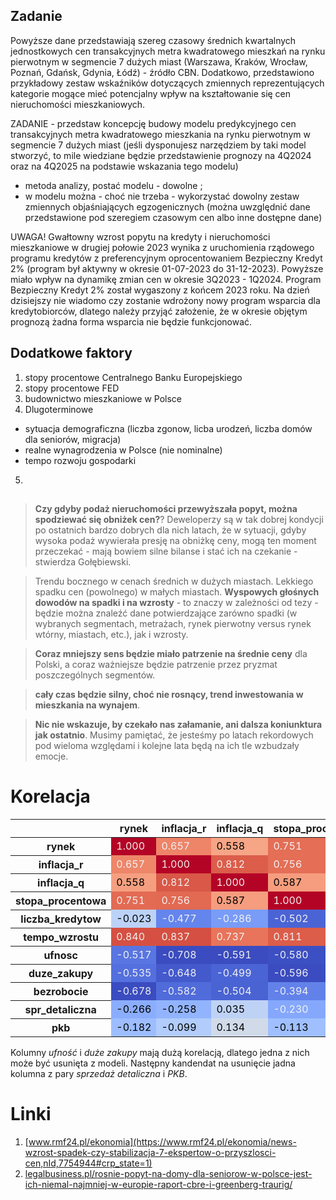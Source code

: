 ## Zadanie

Powyższe dane przedstawiają szereg czasowy średnich kwartalnych jednostkowych cen transakcyjnych metra kwadratowego mieszkań na rynku pierwotnym w segmencie 7 dużych miast (Warszawa, Kraków, Wrocław, Poznań, Gdańsk, Gdynia, Łódź) - źródło CBN.
Dodatkowo, przedstawiono przykładowy zestaw wskaźników dotyczących zmiennych reprezentujących kategorie mogące mieć potencjalny wpływ na kształtowanie się cen nieruchomości mieszkaniowych.

ZADANIE - przedstaw koncepcję budowy modelu predykcyjnego cen transakcyjnych metra kwadratowego mieszkania na rynku pierwotnym w segmencie 7 dużych miast 
(jeśli dysponujesz narzędziem by taki model stworzyć, to mile wiedziane będzie przedstawienie prognozy na 4Q2024 oraz na 4Q2025 na podstawie wskazania tego modelu)																	

- metoda analizy, postać modelu - dowolne ;
- w modelu można - choć nie trzeba - wykorzystać dowolny zestaw zmiennych objaśniających egzogenicznych (można uwzględnić dane przedstawione pod szeregiem czasowym cen albo inne dostępne dane)

UWAGA! Gwałtowny wzrost popytu na kredyty i nieruchomości mieszkaniowe w drugiej połowie 2023 wynika z uruchomienia rządowego programu kredytów z preferencyjnym oprocentowaniem Bezpieczny Kredyt 2% (program był aktywny w okresie 01-07-2023 do 31-12-2023). Powyższe miało wpływ na dynamikę zmian cen w okresie 3Q2023 - 1Q2024. 
Program Bezpieczny Kredyt 2% został wygaszony z końcem 2023 roku. Na dzień dzisiejszy nie wiadomo czy zostanie wdrożony nowy program wsparcia dla kredytobiorców, dlatego należy przyjąć założenie, że w okresie objętym prognozą żadna forma wsparcia nie będzie funkcjonować.																	

## Dodatkowe faktory

1. stopy procentowe Centralnego Banku Europejskiego
2. stopy procentowe FED
3. budownictwo mieszkaniowe w Polsce
4. Dlugoterminowe
-  sytuacja demograficzna (liczba zgonow, licba urodzeń, liczba domów dla seniorów, migracja)
-  realne wynagrodzenia w Polsce (nie nominalne)
-  tempo rozwoju gospodarki
  5. 


##

> __Czy gdyby podaż nieruchomości przewyższała popyt, można spodziewać się obniżek cen?__? Deweloperzy są w tak dobrej kondycji po ostatnich bardzo dobrych dla nich latach, że w sytuacji, gdyby wysoka podaż wywierała presję na obniżkę ceny, mogą ten moment przeczekać - mają bowiem silne bilanse i stać ich na czekanie - stwierdza Gołębiewski.

> Trendu bocznego w cenach średnich w dużych miastach. Lekkiego spadku cen (powolnego) w małych miastach. __Wyspowych głośnych dowodów na spadki i na wzrosty__ - to znaczy w zależności od tezy - będzie można znaleźć dane potwierdzające zarówno spadki (w wybranych segmentach, metrażach, rynek pierwotny versus rynek wtórny, miastach, etc.), jak i wzrosty.

> __Coraz mniejszy sens będzie miało patrzenie na średnie ceny__ dla Polski, a coraz ważniejsze będzie patrzenie przez pryzmat poszczególnych segmentów.

> __cały czas będzie silny, choć nie rosnący, trend inwestowania w mieszkania na wynajem__.

> __Nic nie wskazuje, by czekało nas załamanie, ani dalsza koniunktura jak ostatnio__. Musimy pamiętać, że jesteśmy po latach rekordowych pod wieloma względami i kolejne lata będą na ich tle wzbudzały emocje.

# Korelacja

<style type="text/css">
#T_875bc_row0_col0, #T_875bc_row1_col1, #T_875bc_row2_col2, #T_875bc_row3_col3, #T_875bc_row4_col4, #T_875bc_row5_col5, #T_875bc_row6_col6, #T_875bc_row7_col7, #T_875bc_row8_col8, #T_875bc_row9_col9, #T_875bc_row10_col10 {
  background-color: #b40426;
  color: #f1f1f1;
}
#T_875bc_row0_col1 {
  background-color: #ee8468;
  color: #f1f1f1;
}
#T_875bc_row0_col2, #T_875bc_row4_col6 {
  background-color: #f6a586;
  color: #000000;
}
#T_875bc_row0_col3, #T_875bc_row1_col3, #T_875bc_row2_col5 {
  background-color: #e46e56;
  color: #f1f1f1;
}
#T_875bc_row0_col4, #T_875bc_row4_col5 {
  background-color: #a5c3fe;
  color: #000000;
}
#T_875bc_row0_col5, #T_875bc_row1_col5, #T_875bc_row5_col0, #T_875bc_row5_col1 {
  background-color: #d55042;
  color: #f1f1f1;
}
#T_875bc_row0_col6, #T_875bc_row2_col8 {
  background-color: #5d7ce6;
  color: #f1f1f1;
}
#T_875bc_row0_col7, #T_875bc_row1_col10, #T_875bc_row2_col6 {
  background-color: #4f69d9;
  color: #f1f1f1;
}
#T_875bc_row0_col8, #T_875bc_row6_col3 {
  background-color: #3d50c3;
  color: #f1f1f1;
}
#T_875bc_row0_col9, #T_875bc_row0_col10, #T_875bc_row1_col6, #T_875bc_row1_col7, #T_875bc_row3_col4, #T_875bc_row5_col8, #T_875bc_row6_col1, #T_875bc_row6_col2, #T_875bc_row7_col3, #T_875bc_row8_col0, #T_875bc_row8_col5 {
  background-color: #3b4cc0;
  color: #f1f1f1;
}
#T_875bc_row1_col0 {
  background-color: #ee8669;
  color: #f1f1f1;
}
#T_875bc_row1_col2, #T_875bc_row5_col3 {
  background-color: #dc5d4a;
  color: #f1f1f1;
}
#T_875bc_row1_col4 {
  background-color: #3f53c6;
  color: #f1f1f1;
}
#T_875bc_row1_col8 {
  background-color: #4e68d8;
  color: #f1f1f1;
}
#T_875bc_row1_col9 {
  background-color: #3c4ec2;
  color: #f1f1f1;
}
#T_875bc_row2_col0 {
  background-color: #f59f80;
  color: #000000;
}
#T_875bc_row2_col1, #T_875bc_row3_col5 {
  background-color: #d95847;
  color: #f1f1f1;
}
#T_875bc_row2_col3, #T_875bc_row3_col2 {
  background-color: #f59d7e;
  color: #000000;
}
#T_875bc_row2_col4 {
  background-color: #6788ee;
  color: #f1f1f1;
}
#T_875bc_row2_col7 {
  background-color: #5673e0;
  color: #f1f1f1;
}
#T_875bc_row2_col9 {
  background-color: #88abfd;
  color: #000000;
}
#T_875bc_row2_col10 {
  background-color: #93b5fe;
  color: #000000;
}
#T_875bc_row3_col0 {
  background-color: #e36b54;
  color: #f1f1f1;
}
#T_875bc_row3_col1 {
  background-color: #e26952;
  color: #f1f1f1;
}
#T_875bc_row3_col6 {
  background-color: #516ddb;
  color: #f1f1f1;
}
#T_875bc_row3_col7, #T_875bc_row7_col1 {
  background-color: #445acc;
  color: #f1f1f1;
}
#T_875bc_row3_col8 {
  background-color: #7396f5;
  color: #f1f1f1;
}
#T_875bc_row3_col9 {
  background-color: #4358cb;
  color: #f1f1f1;
}
#T_875bc_row3_col10, #T_875bc_row4_col3, #T_875bc_row7_col2 {
  background-color: #4b64d5;
  color: #f1f1f1;
}
#T_875bc_row4_col0 {
  background-color: #bcd2f7;
  color: #000000;
}
#T_875bc_row4_col1 {
  background-color: #6485ec;
  color: #f1f1f1;
}
#T_875bc_row4_col2 {
  background-color: #799cf8;
  color: #f1f1f1;
}
#T_875bc_row4_col7 {
  background-color: #f7aa8c;
  color: #000000;
}
#T_875bc_row4_col8 {
  background-color: #aac7fd;
  color: #000000;
}
#T_875bc_row4_col9 {
  background-color: #dedcdb;
  color: #000000;
}
#T_875bc_row4_col10, #T_875bc_row9_col5 {
  background-color: #c3d5f4;
  color: #000000;
}
#T_875bc_row5_col2 {
  background-color: #e7745b;
  color: #f1f1f1;
}
#T_875bc_row5_col4 {
  background-color: #86a9fc;
  color: #f1f1f1;
}
#T_875bc_row5_col6 {
  background-color: #6384eb;
  color: #f1f1f1;
}
#T_875bc_row5_col7, #T_875bc_row6_col5 {
  background-color: #6180e9;
  color: #f1f1f1;
}
#T_875bc_row5_col9 {
  background-color: #7ea1fa;
  color: #f1f1f1;
}
#T_875bc_row5_col10 {
  background-color: #98b9ff;
  color: #000000;
}
#T_875bc_row6_col0 {
  background-color: #5875e1;
  color: #f1f1f1;
}
#T_875bc_row6_col4 {
  background-color: #f7b396;
  color: #000000;
}
#T_875bc_row6_col7, #T_875bc_row7_col6 {
  background-color: #b70d28;
  color: #f1f1f1;
}
#T_875bc_row6_col8 {
  background-color: #cad8ef;
  color: #000000;
}
#T_875bc_row6_col9 {
  background-color: #e0dbd8;
  color: #000000;
}
#T_875bc_row6_col10 {
  background-color: #c1d4f4;
  color: #000000;
}
#T_875bc_row7_col0 {
  background-color: #5470de;
  color: #f1f1f1;
}
#T_875bc_row7_col4 {
  background-color: #f7b497;
  color: #000000;
}
#T_875bc_row7_col5 {
  background-color: #688aef;
  color: #f1f1f1;
}
#T_875bc_row7_col8 {
  background-color: #c5d6f2;
  color: #000000;
}
#T_875bc_row7_col9 {
  background-color: #edd2c3;
  color: #000000;
}
#T_875bc_row7_col10 {
  background-color: #d7dce3;
  color: #000000;
}
#T_875bc_row8_col1 {
  background-color: #506bda;
  color: #f1f1f1;
}
#T_875bc_row8_col2 {
  background-color: #4a63d3;
  color: #f1f1f1;
}
#T_875bc_row8_col3 {
  background-color: #6282ea;
  color: #f1f1f1;
}
#T_875bc_row8_col4 {
  background-color: #8caffe;
  color: #000000;
}
#T_875bc_row8_col6 {
  background-color: #ccd9ed;
  color: #000000;
}
#T_875bc_row8_col7 {
  background-color: #c0d4f5;
  color: #000000;
}
#T_875bc_row8_col9 {
  background-color: #a2c1ff;
  color: #000000;
}
#T_875bc_row8_col10 {
  background-color: #7da0f9;
  color: #f1f1f1;
}
#T_875bc_row9_col0 {
  background-color: #8badfd;
  color: #000000;
}
#T_875bc_row9_col1 {
  background-color: #92b4fe;
  color: #000000;
}
#T_875bc_row9_col2 {
  background-color: #bed2f6;
  color: #000000;
}
#T_875bc_row9_col3 {
  background-color: #85a8fc;
  color: #f1f1f1;
}
#T_875bc_row9_col4 {
  background-color: #efcebd;
  color: #000000;
}
#T_875bc_row9_col6 {
  background-color: #f5c0a7;
  color: #000000;
}
#T_875bc_row9_col7 {
  background-color: #f7b79b;
  color: #000000;
}
#T_875bc_row9_col8 {
  background-color: #d8dce2;
  color: #000000;
}
#T_875bc_row9_col10 {
  background-color: #d44e41;
  color: #f1f1f1;
}
#T_875bc_row10_col0 {
  background-color: #9dbdff;
  color: #000000;
}
#T_875bc_row10_col1 {
  background-color: #b2ccfb;
  color: #000000;
}
#T_875bc_row10_col2 {
  background-color: #d1dae9;
  color: #000000;
}
#T_875bc_row10_col3 {
  background-color: #9fbfff;
  color: #000000;
}
#T_875bc_row10_col4 {
  background-color: #e6d7cf;
  color: #000000;
}
#T_875bc_row10_col5 {
  background-color: #dcdddd;
  color: #000000;
}
#T_875bc_row10_col6 {
  background-color: #f0cdbb;
  color: #000000;
}
#T_875bc_row10_col7 {
  background-color: #f5c4ac;
  color: #000000;
}
#T_875bc_row10_col8 {
  background-color: #cedaeb;
  color: #000000;
}
#T_875bc_row10_col9 {
  background-color: #d1493f;
  color: #f1f1f1;
}
</style>
<table id="T_875bc">
  <thead>
    <tr>
      <th class="blank level0" >&nbsp;</th>
      <th id="T_875bc_level0_col0" class="col_heading level0 col0" >rynek</th>
      <th id="T_875bc_level0_col1" class="col_heading level0 col1" >inflacja_r</th>
      <th id="T_875bc_level0_col2" class="col_heading level0 col2" >inflacja_q</th>
      <th id="T_875bc_level0_col3" class="col_heading level0 col3" >stopa_procentowa</th>
      <th id="T_875bc_level0_col4" class="col_heading level0 col4" >liczba_kredytow</th>
      <th id="T_875bc_level0_col5" class="col_heading level0 col5" >tempo_wzrostu</th>
      <th id="T_875bc_level0_col6" class="col_heading level0 col6" >ufnosc</th>
      <th id="T_875bc_level0_col7" class="col_heading level0 col7" >duze_zakupy</th>
      <th id="T_875bc_level0_col8" class="col_heading level0 col8" >bezrobocie</th>
      <th id="T_875bc_level0_col9" class="col_heading level0 col9" >spr_detaliczna</th>
      <th id="T_875bc_level0_col10" class="col_heading level0 col10" >pkb</th>
    </tr>
  </thead>
  <tbody>
    <tr>
      <th id="T_875bc_level0_row0" class="row_heading level0 row0" >rynek</th>
      <td id="T_875bc_row0_col0" class="data row0 col0" >1.000</td>
      <td id="T_875bc_row0_col1" class="data row0 col1" >0.657</td>
      <td id="T_875bc_row0_col2" class="data row0 col2" >0.558</td>
      <td id="T_875bc_row0_col3" class="data row0 col3" >0.751</td>
      <td id="T_875bc_row0_col4" class="data row0 col4" >-0.023</td>
      <td id="T_875bc_row0_col5" class="data row0 col5" >0.840</td>
      <td id="T_875bc_row0_col6" class="data row0 col6" >-0.517</td>
      <td id="T_875bc_row0_col7" class="data row0 col7" >-0.535</td>
      <td id="T_875bc_row0_col8" class="data row0 col8" >-0.678</td>
      <td id="T_875bc_row0_col9" class="data row0 col9" >-0.266</td>
      <td id="T_875bc_row0_col10" class="data row0 col10" >-0.182</td>
    </tr>
    <tr>
      <th id="T_875bc_level0_row1" class="row_heading level0 row1" >inflacja_r</th>
      <td id="T_875bc_row1_col0" class="data row1 col0" >0.657</td>
      <td id="T_875bc_row1_col1" class="data row1 col1" >1.000</td>
      <td id="T_875bc_row1_col2" class="data row1 col2" >0.812</td>
      <td id="T_875bc_row1_col3" class="data row1 col3" >0.756</td>
      <td id="T_875bc_row1_col4" class="data row1 col4" >-0.477</td>
      <td id="T_875bc_row1_col5" class="data row1 col5" >0.837</td>
      <td id="T_875bc_row1_col6" class="data row1 col6" >-0.708</td>
      <td id="T_875bc_row1_col7" class="data row1 col7" >-0.648</td>
      <td id="T_875bc_row1_col8" class="data row1 col8" >-0.582</td>
      <td id="T_875bc_row1_col9" class="data row1 col9" >-0.258</td>
      <td id="T_875bc_row1_col10" class="data row1 col10" >-0.099</td>
    </tr>
    <tr>
      <th id="T_875bc_level0_row2" class="row_heading level0 row2" >inflacja_q</th>
      <td id="T_875bc_row2_col0" class="data row2 col0" >0.558</td>
      <td id="T_875bc_row2_col1" class="data row2 col1" >0.812</td>
      <td id="T_875bc_row2_col2" class="data row2 col2" >1.000</td>
      <td id="T_875bc_row2_col3" class="data row2 col3" >0.587</td>
      <td id="T_875bc_row2_col4" class="data row2 col4" >-0.286</td>
      <td id="T_875bc_row2_col5" class="data row2 col5" >0.737</td>
      <td id="T_875bc_row2_col6" class="data row2 col6" >-0.591</td>
      <td id="T_875bc_row2_col7" class="data row2 col7" >-0.499</td>
      <td id="T_875bc_row2_col8" class="data row2 col8" >-0.504</td>
      <td id="T_875bc_row2_col9" class="data row2 col9" >0.035</td>
      <td id="T_875bc_row2_col10" class="data row2 col10" >0.134</td>
    </tr>
    <tr>
      <th id="T_875bc_level0_row3" class="row_heading level0 row3" >stopa_procentowa</th>
      <td id="T_875bc_row3_col0" class="data row3 col0" >0.751</td>
      <td id="T_875bc_row3_col1" class="data row3 col1" >0.756</td>
      <td id="T_875bc_row3_col2" class="data row3 col2" >0.587</td>
      <td id="T_875bc_row3_col3" class="data row3 col3" >1.000</td>
      <td id="T_875bc_row3_col4" class="data row3 col4" >-0.502</td>
      <td id="T_875bc_row3_col5" class="data row3 col5" >0.811</td>
      <td id="T_875bc_row3_col6" class="data row3 col6" >-0.580</td>
      <td id="T_875bc_row3_col7" class="data row3 col7" >-0.596</td>
      <td id="T_875bc_row3_col8" class="data row3 col8" >-0.394</td>
      <td id="T_875bc_row3_col9" class="data row3 col9" >-0.230</td>
      <td id="T_875bc_row3_col10" class="data row3 col10" >-0.113</td>
    </tr>
    <tr>
      <th id="T_875bc_level0_row4" class="row_heading level0 row4" >liczba_kredytow</th>
      <td id="T_875bc_row4_col0" class="data row4 col0" >-0.023</td>
      <td id="T_875bc_row4_col1" class="data row4 col1" >-0.477</td>
      <td id="T_875bc_row4_col2" class="data row4 col2" >-0.286</td>
      <td id="T_875bc_row4_col3" class="data row4 col3" >-0.502</td>
      <td id="T_875bc_row4_col4" class="data row4 col4" >1.000</td>
      <td id="T_875bc_row4_col5" class="data row4 col5" >-0.152</td>
      <td id="T_875bc_row4_col6" class="data row4 col6" >0.521</td>
      <td id="T_875bc_row4_col7" class="data row4 col7" >0.514</td>
      <td id="T_875bc_row4_col8" class="data row4 col8" >-0.130</td>
      <td id="T_875bc_row4_col9" class="data row4 col9" >0.373</td>
      <td id="T_875bc_row4_col10" class="data row4 col10" >0.302</td>
    </tr>
    <tr>
      <th id="T_875bc_level0_row5" class="row_heading level0 row5" >tempo_wzrostu</th>
      <td id="T_875bc_row5_col0" class="data row5 col0" >0.840</td>
      <td id="T_875bc_row5_col1" class="data row5 col1" >0.837</td>
      <td id="T_875bc_row5_col2" class="data row5 col2" >0.737</td>
      <td id="T_875bc_row5_col3" class="data row5 col3" >0.811</td>
      <td id="T_875bc_row5_col4" class="data row5 col4" >-0.152</td>
      <td id="T_875bc_row5_col5" class="data row5 col5" >1.000</td>
      <td id="T_875bc_row5_col6" class="data row5 col6" >-0.482</td>
      <td id="T_875bc_row5_col7" class="data row5 col7" >-0.445</td>
      <td id="T_875bc_row5_col8" class="data row5 col8" >-0.693</td>
      <td id="T_875bc_row5_col9" class="data row5 col9" >-0.003</td>
      <td id="T_875bc_row5_col10" class="data row5 col10" >0.152</td>
    </tr>
    <tr>
      <th id="T_875bc_level0_row6" class="row_heading level0 row6" >ufnosc</th>
      <td id="T_875bc_row6_col0" class="data row6 col0" >-0.517</td>
      <td id="T_875bc_row6_col1" class="data row6 col1" >-0.708</td>
      <td id="T_875bc_row6_col2" class="data row6 col2" >-0.591</td>
      <td id="T_875bc_row6_col3" class="data row6 col3" >-0.580</td>
      <td id="T_875bc_row6_col4" class="data row6 col4" >0.521</td>
      <td id="T_875bc_row6_col5" class="data row6 col5" >-0.482</td>
      <td id="T_875bc_row6_col6" class="data row6 col6" >1.000</td>
      <td id="T_875bc_row6_col7" class="data row6 col7" >0.983</td>
      <td id="T_875bc_row6_col8" class="data row6 col8" >0.040</td>
      <td id="T_875bc_row6_col9" class="data row6 col9" >0.384</td>
      <td id="T_875bc_row6_col10" class="data row6 col10" >0.296</td>
    </tr>
    <tr>
      <th id="T_875bc_level0_row7" class="row_heading level0 row7" >duze_zakupy</th>
      <td id="T_875bc_row7_col0" class="data row7 col0" >-0.535</td>
      <td id="T_875bc_row7_col1" class="data row7 col1" >-0.648</td>
      <td id="T_875bc_row7_col2" class="data row7 col2" >-0.499</td>
      <td id="T_875bc_row7_col3" class="data row7 col3" >-0.596</td>
      <td id="T_875bc_row7_col4" class="data row7 col4" >0.514</td>
      <td id="T_875bc_row7_col5" class="data row7 col5" >-0.445</td>
      <td id="T_875bc_row7_col6" class="data row7 col6" >0.983</td>
      <td id="T_875bc_row7_col7" class="data row7 col7" >1.000</td>
      <td id="T_875bc_row7_col8" class="data row7 col8" >0.014</td>
      <td id="T_875bc_row7_col9" class="data row7 col9" >0.454</td>
      <td id="T_875bc_row7_col10" class="data row7 col10" >0.384</td>
    </tr>
    <tr>
      <th id="T_875bc_level0_row8" class="row_heading level0 row8" >bezrobocie</th>
      <td id="T_875bc_row8_col0" class="data row8 col0" >-0.678</td>
      <td id="T_875bc_row8_col1" class="data row8 col1" >-0.582</td>
      <td id="T_875bc_row8_col2" class="data row8 col2" >-0.504</td>
      <td id="T_875bc_row8_col3" class="data row8 col3" >-0.394</td>
      <td id="T_875bc_row8_col4" class="data row8 col4" >-0.130</td>
      <td id="T_875bc_row8_col5" class="data row8 col5" >-0.693</td>
      <td id="T_875bc_row8_col6" class="data row8 col6" >0.040</td>
      <td id="T_875bc_row8_col7" class="data row8 col7" >0.014</td>
      <td id="T_875bc_row8_col8" class="data row8 col8" >1.000</td>
      <td id="T_875bc_row8_col9" class="data row8 col9" >0.125</td>
      <td id="T_875bc_row8_col10" class="data row8 col10" >0.063</td>
    </tr>
    <tr>
      <th id="T_875bc_level0_row9" class="row_heading level0 row9" >spr_detaliczna</th>
      <td id="T_875bc_row9_col0" class="data row9 col0" >-0.266</td>
      <td id="T_875bc_row9_col1" class="data row9 col1" >-0.258</td>
      <td id="T_875bc_row9_col2" class="data row9 col2" >0.035</td>
      <td id="T_875bc_row9_col3" class="data row9 col3" >-0.230</td>
      <td id="T_875bc_row9_col4" class="data row9 col4" >0.373</td>
      <td id="T_875bc_row9_col5" class="data row9 col5" >-0.003</td>
      <td id="T_875bc_row9_col6" class="data row9 col6" >0.384</td>
      <td id="T_875bc_row9_col7" class="data row9 col7" >0.454</td>
      <td id="T_875bc_row9_col8" class="data row9 col8" >0.125</td>
      <td id="T_875bc_row9_col9" class="data row9 col9" >1.000</td>
      <td id="T_875bc_row9_col10" class="data row9 col10" >0.893</td>
    </tr>
    <tr>
      <th id="T_875bc_level0_row10" class="row_heading level0 row10" >pkb</th>
      <td id="T_875bc_row10_col0" class="data row10 col0" >-0.182</td>
      <td id="T_875bc_row10_col1" class="data row10 col1" >-0.099</td>
      <td id="T_875bc_row10_col2" class="data row10 col2" >0.134</td>
      <td id="T_875bc_row10_col3" class="data row10 col3" >-0.113</td>
      <td id="T_875bc_row10_col4" class="data row10 col4" >0.302</td>
      <td id="T_875bc_row10_col5" class="data row10 col5" >0.152</td>
      <td id="T_875bc_row10_col6" class="data row10 col6" >0.296</td>
      <td id="T_875bc_row10_col7" class="data row10 col7" >0.384</td>
      <td id="T_875bc_row10_col8" class="data row10 col8" >0.063</td>
      <td id="T_875bc_row10_col9" class="data row10 col9" >0.893</td>
      <td id="T_875bc_row10_col10" class="data row10 col10" >1.000</td>
    </tr>
  </tbody>
</table>

Kolumny _ufność_ i _duże zakupy_ mają dużą korelacją, dlatego jedna z nich może być usunięta z modeli. Następny kandendat na usunięcie jadna kolumna z pary _sprzedaż detaliczna_ i _PKB_.


# Linki
 1. [www.rmf24.pl/ekonomia](https://www.rmf24.pl/ekonomia/news-wzrost-spadek-czy-stabilizacja-7-ekspertow-o-przyszlosci-cen,nId,7754944#crp_state=1)
 2. [legalbusiness.pl/rosnie-popyt-na-domy-dla-seniorow-w-polsce-jest-ich-niemal-najmniej-w-europie-raport-cbre-i-greenberg-traurig/](https://legalbusiness.pl/rosnie-popyt-na-domy-dla-seniorow-w-polsce-jest-ich-niemal-najmniej-w-europie-raport-cbre-i-greenberg-traurig/)